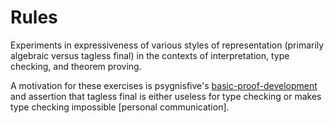 # Rules

Experiments in expressiveness of various styles of representation (primarily
algebraic versus tagless final) in the contexts of interpretation, type
checking, and theorem proving.

A motivation for these exercises is psygnisfive's
[basic-proof-development](https://github.com/psygnisfive/basic-proof-development)
and assertion that tagless final is either useless for type checking or makes
type checking impossible [personal communication].
